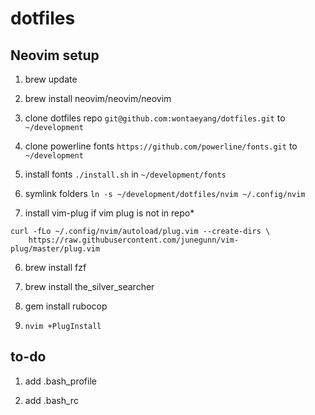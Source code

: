# dotfiles

## Neovim setup

1. brew update

2. brew install neovim/neovim/neovim

3. clone dotfiles repo `git@github.com:wontaeyang/dotfiles.git` to `~/development`

4. clone powerline fonts `https://github.com/powerline/fonts.git` to `~/development`

5. install fonts `./install.sh` in `~/development/fonts`

4. symlink folders `ln -s ~/development/dotfiles/nvim ~/.config/nvim`

5. install vim-plug if vim plug is not in repo*
```
curl -fLo ~/.config/nvim/autoload/plug.vim --create-dirs \
    https://raw.githubusercontent.com/junegunn/vim-plug/master/plug.vim
```

6. brew install fzf

7. brew install the_silver_searcher

8. gem install rubocop

8. `nvim +PlugInstall`


## to-do

1. add .bash_profile

2. add .bash_rc
